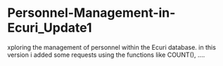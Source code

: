 # Personnel-Management-in-Ecuri_Update1
xploring the management of personnel within the Ecuri database. in this version i added some requests using the functions like COUNT(), ....
